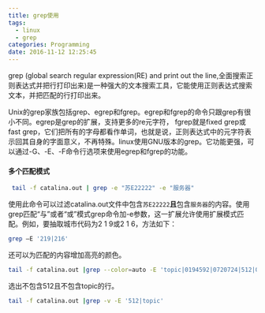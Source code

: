```yaml
---
title: grep使用
tags:
  - linux
  - grep
categories: Programming
date: 2016-11-12 12:25:45
---
```



grep (global search regular expression(RE) and print out the line,全面搜索正则表达式并把行打印出来)是一种强大的文本搜索工具，它能使用正则表达式搜索文本，并把匹配的行打印出来。

Unix的grep家族包括grep、egrep和fgrep。egrep和fgrep的命令只跟grep有很小不同。egrep是grep的扩展，支持更多的re元字符， fgrep就是fixed grep或fast grep，它们把所有的字母都看作单词，也就是说，正则表达式中的元字符表示回其自身的字面意义，不再特殊。linux使用GNU版本的grep。它功能更强，可以通过-G、-E、-F命令行选项来使用egrep和fgrep的功能。

<!-- more -->

#### 多个匹配模式

```Bash
 tail -f catalina.out | grep -e "苏E22222" -e "服务器"
```

使用此命令可以过滤catalina.out文件中包含`苏E22222`**且**包含`服务器`的内容。使用grep匹配“与”或者“或”模式grep命令加-e参数，这一扩展允许使用扩展模式匹配。例如，要抽取城市代码为2 1 9或2 1 6，方法如下：

```Bash
grep –E '219|216'
```

还可以为匹配的内容增加高亮的颜色。

```Bash
tail -f catalina.out |grep --color=auto -E 'topic|0194592|0720724|512|0146636|S000099'
```

选出不包含512且不包含topic的行。

```Bash
tail -f catalina.out |grep -v -E '512|topic'
```


